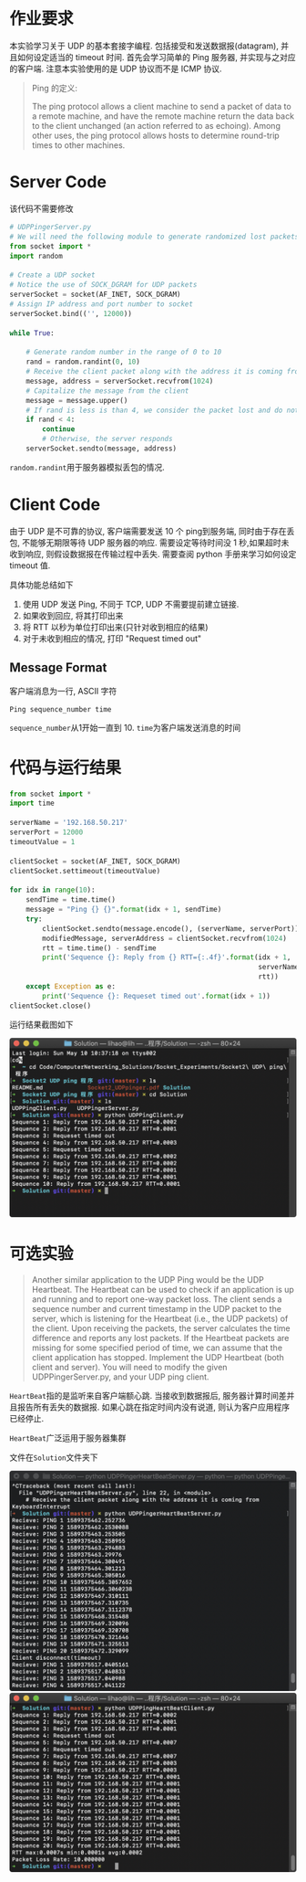 # 作业要求

本实验学习关于 UDP 的基本套接字编程. 包括接受和发送数据报(datagram), 并且如何设定适当的 timeout 时间. 首先会学习简单的 Ping 服务器, 并实现与之对应的客户端. 注意本实验使用的是 UDP 协议而不是 ICMP 协议.

>Ping 的定义:
>
>The ping protocol allows a client machine to send a packet of data to a remote machine, and have the remote machine return the data back to the client unchanged (an action referred to as echoing). Among other uses, the ping protocol allows hosts to determine round-trip times to other machines.



# Server Code

该代码不需要修改

```python
# UDPPingerServer.py 
# We will need the following module to generate randomized lost packets import random 
from socket import *
import random

# Create a UDP socket 
# Notice the use of SOCK_DGRAM for UDP packets 
serverSocket = socket(AF_INET, SOCK_DGRAM)
# Assign IP address and port number to socket 
serverSocket.bind(('', 12000))

while True:

    # Generate random number in the range of 0 to 10 
    rand = random.randint(0, 10)
    # Receive the client packet along with the address it is coming from 
    message, address = serverSocket.recvfrom(1024)
    # Capitalize the message from the client
    message = message.upper()
    # If rand is less is than 4, we consider the packet lost and do not respond 
    if rand < 4:
        continue
        # Otherwise, the server responds 
    serverSocket.sendto(message, address)

```

`random.randint`用于服务器模拟丢包的情况.



# Client Code

由于 UDP 是不可靠的协议, 客户端需要发送 10 个 ping到服务端, 同时由于存在丢包, 不能够无期限等待 UDP 服务器的响应. 需要设定等待时间没 1 秒,如果超时未收到响应, 则假设数据报在传输过程中丢失. 需要查阅 python 手册来学习如何设定 timeout 值.

具体功能总结如下

1. 使用 UDP 发送 Ping, 不同于 TCP, UDP 不需要提前建立链接.
2. 如果收到回应, 将其打印出来
3. 将 RTT 以秒为单位打印出来(只针对收到相应的结果)
4. 对于未收到相应的情况, 打印 "Request timed out"

## Message Format

客户端消息为一行, ASCII 字符

```
Ping sequence_number time
```

`sequence_number`从1开始一直到 10. `time`为客户端发送消息的时间



# 代码与运行结果

```python
from socket import *
import time

serverName = '192.168.50.217'
serverPort = 12000
timeoutValue = 1

clientSocket = socket(AF_INET, SOCK_DGRAM)
clientSocket.settimeout(timeoutValue)

for idx in range(10):
    sendTime = time.time()
    message = "Ping {} {}".format(idx + 1, sendTime)
    try:
        clientSocket.sendto(message.encode(), (serverName, serverPort))
        modifiedMessage, serverAddress = clientSocket.recvfrom(1024)
        rtt = time.time() - sendTime
        print('Sequence {}: Reply from {} RTT={:.4f}'.format(idx + 1,
                                                             serverName,
                                                             rtt))
    except Exception as e:
        print('Sequence {}: Requeset timed out'.format(idx + 1))
clientSocket.close()

```

运行结果截图如下

![UDP1](img/UDPClient1.png)

# 可选实验

> Another similar application to the UDP Ping would be the UDP Heartbeat. The Heartbeat can be used to check if an application is up and running and to report one-way packet loss. The client sends a sequence number and current timestamp in the UDP packet to the server, which is listening for the Heartbeat (i.e., the UDP packets) of the client. Upon receiving the packets, the server calculates the time difference and reports any lost packets. If the Heartbeat packets are missing for some specified period of time, we can assume that the client application has stopped. Implement the UDP Heartbeat (both client and server). You will need to modify the given UDPPingerServer.py, and your UDP ping client.

`HeartBeat`指的是监听来自客户端额心跳.  当接收到数据报后, 服务器计算时间差并且报告所有丢失的数据报. 如果心跳在指定时间内没有说道, 则认为客户应用程序已经停止.

`HeartBeat`广泛运用于服务器集群

文件在`Solution`文件夹下

![155CD4C9-C89F-4DD6-ACA4-729E8B1FEC3D](img/HeartBeatServer1.png)![70E72119-5EF7-49D5-9A5F-0EDB8ACF76CD](img/HeartBeatClient1.png)

